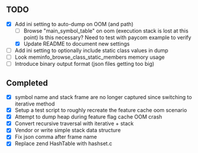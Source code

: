 ## TODO
- [x] Add ini setting to auto-dump on OOM (and path)
    - [ ] Browse "main_symbol_table" on oom (execution stack is lost at this point)
        Is this necessary? Need to test with paycom example to verify
    - [x] Update README to document new settings
- [ ] Add ini setting to optionally include static class values in dump
- [ ] Look meminfo_browse_class_static_members memory usage
- [ ] Introduce binary output format (json files getting too big)

## Completed
- [x] symbol name and stack frame are no longer captured since switching to
  iterative method
- [x] Setup a test script to roughly recreate the feature cache oom scenario
- [x] Attempt to dump heap during feature flag cache OOM crash
- [x] Convert recursive traversal with iterative + stack
- [x] Vendor or write simple stack data structure
- [x] Fix json comma after frame name
- [x] Replace zend HashTable with hashset.c
